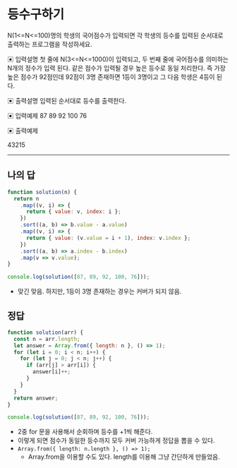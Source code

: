 # 등수구하기

N(1<=N<=100)명의 학생의 국어점수가 입력되면 각 학생의 등수를 입력된 순서대로 출력하는 프로그램을 작성하세요.

▣ 입력설명
 첫 줄에 N(3<=N<=1000)이 입력되고, 두 번째 줄에 국어점수를 의미하는 N개의 정수가 입력 된다. 같은 점수가 입력될 경우 높은 등수로 동일 처리한다. 즉 가장 높은 점수가 92점인데 92점이 3명 존재하면 1등이 3명이고 그 다음 학생은 4등이 된다.

▣ 출력설명
 입력된 순서대로 등수를 출력한다.

▣ 입력예제
 87 89 92 100 76

▣ 출력예제

43215

---

## 나의 답

```js
function solution(n) {
  return n
    .map((v, i) => {
      return { value: v, index: i };
    })
    .sort((a, b) => b.value - a.value)
    .map((v, i) => {
      return { value: (v.value = i + 1), index: v.index };
    })
    .sort((a, b) => a.index - b.index)
    .map(v => v.value);
}

console.log(solution([87, 89, 92, 100, 76]));
```

- 맞긴 맞음. 하지만, 1등이 3명 존재하는 경우는 커버가 되지 않음.

## 정답

```js
function solution(arr) {
  const n = arr.length;
  let answer = Array.from({ length: n }, () => 1);
  for (let i = 0; i < n; i++) {
    for (let j = 0; j < n; j++) {
      if (arr[j] > arr[i]) {
        answer[i]++;
      }
    }
  }
  return answer;
}

console.log(solution([87, 89, 92, 100, 76]));
```

- 2중 for 문을 사용해서 순회하며 등수를 +1씩 해준다.
- 이렇게 되면 점수가 동일한 등수까지 모두 커버 가능하게 정답을 뽑을 수 있다.
- `Array.from({ length: n.length }, () => 1);`
  - Array.from을 이용할 수도 있다. length를 이용해 그냥 간단하게 만들었음.
